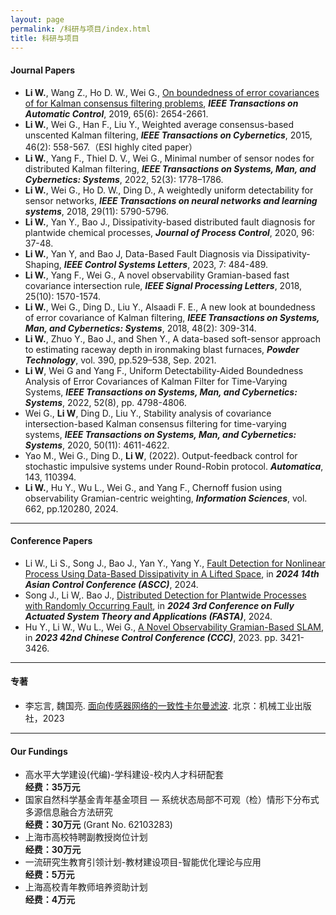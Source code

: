 ```yaml
---
layout: page
permalink: /科研与项目/index.html
title: 科研与项目
---
```


#### Journal Papers

- **Li W.**, Wang Z., Ho D. W., Wei G., [On boundedness of error covariances of for Kalman consensus filtering problems](https://ieeexplore.ieee.org/abstract/document/8845692/), ***IEEE Transactions on Automatic Control***, 2019, 65(6): 2654-2661.
- **Li W.**, Wei G., Han F., Liu Y., Weighted average consensus-based unscented Kalman filtering, ***IEEE Transactions on Cybernetics***, 2015, 46(2): 558-567.（ESI highly cited paper）
- **Li W.**, Yang F., Thiel D. V., Wei G., Minimal number of sensor nodes for distributed Kalman filtering, ***IEEE Transactions on Systems, Man, and Cybernetics: Systems***, 2022, 52(3): 1778–1786.
- **Li W.**, Wei G., Ho D. W., Ding D., A weightedly uniform detectability for sensor networks, ***IEEE Transactions on neural networks and learning systems***, 2018, 29(11): 5790-5796.
- **Li W.**, Yan Y., Bao J., Dissipativity-based distributed fault diagnosis for plantwide chemical processes, ***Journal of Process Control***, 2020, 96: 37-48.
- **Li W.**, Yan Y, and Bao J, Data-Based Fault Diagnosis via Dissipativity-Shaping, ***IEEE Control Systems Letters***, 2023, 7: 484-489.
- **Li W.**, Yang F., Wei G., A novel observability Gramian-based fast covariance intersection rule, ***IEEE Signal Processing Letters***, 2018, 25(10): 1570-1574.
- **Li W.**, Wei G., Ding D., Liu Y., Alsaadi F. E., A new look at boundedness of error covariance of Kalman filtering, ***IEEE Transactions on Systems, Man, and Cybernetics: Systems***, 2018, 48(2): 309-314.
- **Li W.**, Zhuo Y., Bao J., and Shen Y., A data-based soft-sensor approach to estimating raceway depth in ironmaking blast furnaces, ***Powder Technology***, vol. 390, pp.529–538, Sep. 2021.
- **Li W**, Wei G and Yang F., Uniform Detectability-Aided Boundedness Analysis of Error Covariances of Kalman Filter for Time-Varying Systems, ***IEEE Transactions on Systems, Man, and Cybernetics: Systems***, 2022, 52(8), pp. 4798-4806. 
- Wei G., **Li W**, Ding D., Liu Y., Stability analysis of covariance intersection-based Kalman consensus filtering for time-varying systems, ***IEEE Transactions on Systems, Man, and Cybernetics: Systems***, 2020, 50(11): 4611-4622. 
- Yao M., Wei G., Ding D., **Li W**, (2022). Output-feedback control for stochastic impulsive systems under Round-Robin protocol. ***Automatica***, 143, 110394.
- **Li W.**, Hu Y., Wu L., Wei G., and Yang F., Chernoff fusion using observability Gramian-centric weighting, ***Information Sciences***, vol. 662, pp.120280, 2024.

---

#### Conference Papers

- Li W., Li S., Song J., Bao J., Yan Y., Yang Y., [Fault Detection for Nonlinear Process Using Data-Based Dissipativity in A Lifted Space](), in ***2024 14th Asian Control Conference (ASCC)***, 2024.
- Song J., Li W,. Bao J., [Distributed Detection for Plantwide Processes with Randomly Occurring Fault](), in ***2024 3rd Conference on Fully Actuated System Theory and Applications (FASTA)***, 2024.
- Hu Y., Li W., Wu L., Wei G., [A Novel Observability Gramian-Based SLAM](https://ieeexplore.ieee.org/abstract/document/10239782/), in ***2023 42nd Chinese Control Conference (CCC)***, 2023. pp. 3421-3426.

---

#### 专著

- 李忘言, 魏国亮. [面向传感器网络的一致性卡尔曼滤波](https://item.jd.com/10085841806590.html). 北京：机械工业出版社，2023

---

#### Our Fundings

- 高水平大学建设(代编)-学科建设-校内人才科研配套<br>**经费：35万元**
- 国家自然科学基金青年基金项目 — 系统状态局部不可观（检）情形下分布式多源信息融合方法研究<br>**经费：30万元** (Grant No. 62103283)
- 上海市高校特聘副教授岗位计划<br>**经费：30万元**
- 一流研究生教育引领计划-教材建设项目-智能优化理论与应用<br>**经费：5万元**
- 上海高校青年教师培养资助计划<br>**经费：4万元**
